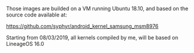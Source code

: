 Those images are builded on a VM running Ubuntu 18.10, and based on the source code available at: 

https://github.com/syphyr/android_kernel_samsung_msm8976

Starting from 08/03/2019, all kernels compiled by me, will be based on LineageOS 16.0
